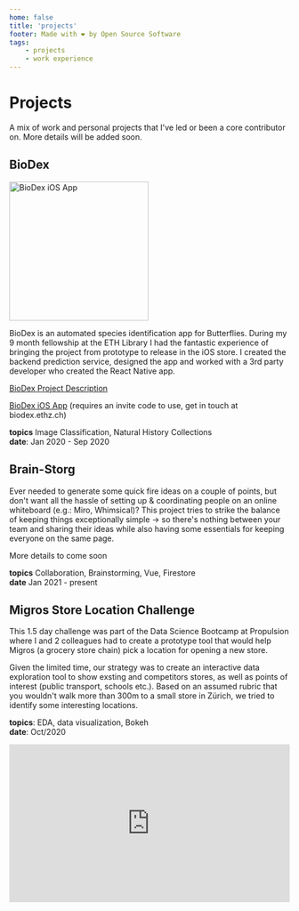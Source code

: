 ```yaml
---
home: false
title: 'projects'
footer: Made with ❤️ by Open Source Software
tags:
    - projects
    - work experience 
---
```


# Projects

A mix of work and personal projects that I've led or been a core contributor on. More details will be added soon.

## BioDex
<img src="/img/BioDex_slider_PANEL.JPG" title="BioDex iOS App" alt="BioDex iOS App" width="250px" />

BioDex is an automated species identification app for Butterflies. During my 9 month fellowship at the ETH Library I had the fantastic experience of bringing the project from prototype to release in the iOS store. I created the backend prediction service, designed the app and worked with a 3rd party developer who created the React Native app.


[BioDex Project Description](https://www.librarylab.ethz.ch/project/biodex/)

[BioDex iOS App](https://apps.apple.com/tt/app/biodex/id1523989412) (requires an invite code to use, get in touch at biodex.ethz.ch)

__topics__ Image Classification, Natural History Collections    
__date__: Jan 2020 - Sep 2020

## Brain-Storg

Ever needed to generate some quick fire ideas on a couple of points, but don't want all the hassle of setting up & coordinating people on an online whiteboard (e.g.: Miro, Whimsical)? 
This project tries to strike the balance of keeping things exceptionally simple -> so there's nothing between your team and sharing their ideas 
while also having some essentials for keeping everyone on the same page. 

More details to come soon

__topics__ Collaboration, Brainstorming, Vue, Firestore  
__date__  Jan 2021 - present 

## Migros Store Location Challenge

This 1.5 day challenge was part of the Data Science Bootcamp at Propulsion where I and 2 colleagues had to create a prototype tool that would help Migros (a grocery store chain) pick a location for opening a new store.

Given the limited time, our strategy was to create an interactive data exploration tool to show exsting and competitors stores, as well as points of interest (public transport, schools etc.). Based on an assumed rubric that you wouldn't walk more than 300m to a small store in Zürich, we tried to identify some interesting locations.

__topics__: EDA, data visualization, Bokeh  
__date__: Oct/2020

<iframe src="https://www.linkedin.com/embed/feed/update/urn:li:ugcPost:6577598282632052736?compact=1" height="284" width="504" frameborder="0" allowfullscreen="" title="Embedded post"></iframe>